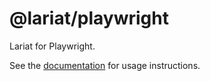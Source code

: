# @lariat/playwright

Lariat for Playwright.

See the [documentation](https://github.com/Widen/lariat#readme) for usage instructions.
